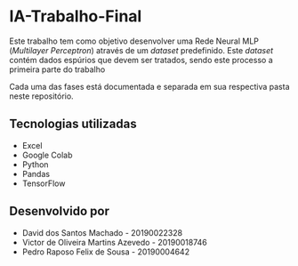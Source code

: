 # IA-Trabalho-Final

Este trabalho tem como objetivo desenvolver uma Rede Neural MLP (*Multilayer Perceptron*) através de um *dataset* predefinido. Este *dataset* contém dados espúrios que devem ser tratados, sendo este processo a primeira parte do trabalho

Cada uma das fases está documentada e separada em sua respectiva pasta neste repositório.

## Tecnologias utilizadas

* Excel
* Google Colab
* Python
* Pandas
* TensorFlow

## Desenvolvido por
* David dos Santos Machado - 20190022328
* Victor de Oliveira Martins Azevedo - 20190018746
* Pedro Raposo Felix de Sousa - 20190004642